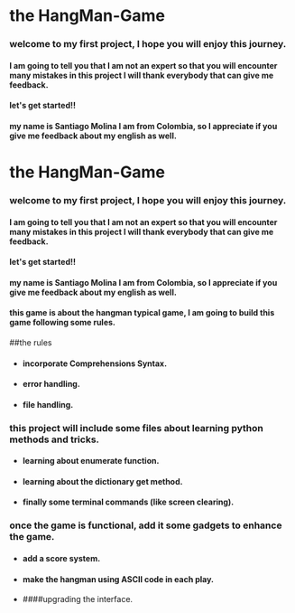 # the HangMan-Game

### welcome to my first project, I hope you will enjoy this journey.

#### I am going to tell you that I am not an expert so that you will encounter many mistakes in this project I will thank everybody that can give me feedback.

####  let's  get started!!
#### my name is Santiago Molina I am from Colombia, so  I appreciate if you give me feedback about my english as well.


# the HangMan-Game

### welcome to my first project, I hope you will enjoy this journey.

#### I am going to tell you that I am not an expert so that you will encounter many mistakes in this project I will thank everybody that can give me feedback.

####  let's  get started!!
#### my name is Santiago Molina I am from Colombia, so  I appreciate if you give me feedback about my english as well.


#### this game is about the hangman typical game, I am going to build this game following some rules.

##the rules

- #### incorporate Comprehensions Syntax.
- #### error handling.
- #### file handling.

### this project will include some files about learning python methods and tricks.
- #### learning about enumerate function.
- #### learning about the dictionary get method.
- #### finally some terminal commands (like screen clearing).

### once the game is functional, add it some gadgets to enhance the game.
- #### add a score system.
- #### make the hangman using ASCII code in each play.
- ####upgrading the interface.
